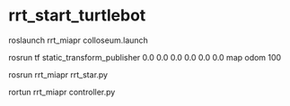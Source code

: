 # rrt_start_turtlebot

roslaunch rrt_miapr colloseum.launch

rosrun tf static_transform_publisher 0.0 0.0 0.0 0.0 0.0 0.0 map odom 100

rosrun rrt_miapr rrt_star.py

rortun rrt_miapr controller.py
